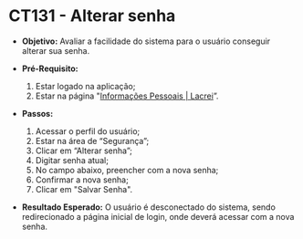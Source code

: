 # CT131 - Alterar senha

- **Objetivo:** Avaliar a facilidade do sistema para o usuário conseguir alterar sua senha.

- **Pré-Requisito:**
    1. Estar logado na aplicação;
    2. Estar na página "[Informações Pessoais | Lacrei](https://paciente.lacreisaude.com.br/perfil/)”.

- **Passos:**
    1. Acessar o perfil do usuário;
    2. Estar na área de “Segurança”;
    3. Clicar em “Alterar senha”;
    4. Digitar senha atual;
    5. No campo abaixo, preencher com a nova senha;
    6. Confirmar a nova senha;
    7. Clicar em "Salvar Senha".

- **Resultado Esperado:** O usuário é desconectado do sistema, sendo redirecionado a página inicial de login, onde deverá acessar com a nova senha.